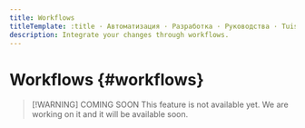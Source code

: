 ```yaml
---
title: Workflows
titleTemplate: :title · Автоматизация · Разработка · Руководства · Tuist
description: Integrate your changes through workflows.
---
```


# Workflows {#workflows}

> [!WARNING] COMING SOON
> This feature is not available yet. We are working on it and it will be available soon.
